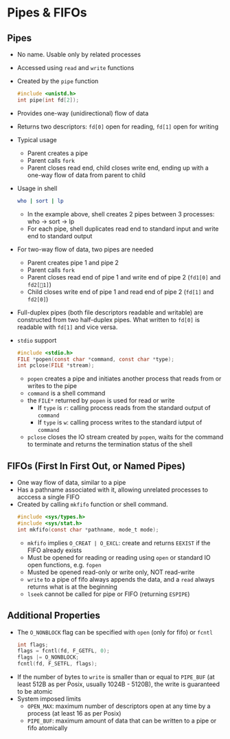 # Pipes & FIFOs

## Pipes

* No name. Usable only by related processes
* Accessed using `read` and `write` functions
* Created by the `pipe` function
    ```c
    #include <unistd.h>
    int pipe(int fd[2]);
    ```
* Provides one-way (unidirectional) flow of data
* Returns two descriptors: `fd[0]` open for reading, `fd[1]` open for writing 
* Typical usage
    - Parent creates a pipe
    - Parent calls `fork`
    - Parent closes read end, child closes write end, ending up with a one-way flow of data from parent to child
* Usage in shell

    ```bash
    who | sort | lp
    ```
    
    - In the example above, shell creates 2 pipes between 3 processes: who -> sort -> lp
    - For each pipe, shell duplicates read end to standard input and write end to standard output
* For two-way flow of data, two pipes are needed
    - Parent creates pipe 1 and pipe 2
    - Parent calls `fork`
    - Parent closes read end of pipe 1 and write end of pipe 2 (`fd1[0]` and `fd2[1]`)
    - Child closes write end of pipe 1 and read end of pipe 2 (`fd[1]` and `fd2[0]`)
* Full-duplex pipes (both file descriptors readable and writable) are constructed from two half-duplex pipes. What written to `fd[0]` is readable with `fd[1]` and vice versa.
* `stdio` support

    ```c
    #include <stdio.h>
    FILE *popen(const char *command, const char *type);
    int pclose(FILE *stream);
    ```
    
    - `popen` creates a pipe and initiates another process that reads from or writes to the pipe
    - `command` is a shell command
    - the `FILE*` returned by `popen` is used for read or write
        + If `type` is `r`: calling process reads from the standard output of `command`
        + If `type` is `w`: calling process writes to the standard iutput of `command`
    - `pclose` closes the IO stream created by `popen`, waits for the command 
    to terminate and returns the termination status of the shell

## FIFOs (First In First Out, or Named Pipes)

* One way flow of data, similar to a pipe
* Has a pathname associated with it, allowing unrelated processes to acccess a single FIFO
* Created by calling `mkfifo` function or shell command.
    ```c
    #include <sys/types.h>
    #include <sys/stat.h>
    int mkfifo(const char *pathname, mode_t mode);
    ```
    - `mkfifo` implies `O_CREAT | O_EXCL`: create and returns `EEXIST` if the FIFO already exists
    - Must be opened for reading or reading using `open` or standard IO open functions, e.g. `fopen`
    - Musted be opened read-only or write only, NOT read-write
    - `write` to a pipe of fifo always appends the data, and a `read` always returns what is at the beginning
    - `lseek` cannot be called for pipe or FIFO (returning `ESPIPE`)

## Additional Properties

* The `O_NONBLOCK` flag can be specified with `open` (only for fifo) or `fcntl`
    ```c
    int flags;
    flags = fcntl(fd, F_GETFL, 0);
    flags |= O_NONBLOCK;
    fcntl(fd, F_SETFL, flags);
    ```
* If the number of bytes to `write` is smaller than or equal to `PIPE_BUF` (at least 512B as per Posix, usually 1024B - 5120B), the write is guaranteed to be atomic
* System imposed limits
    - `OPEN_MAX`: maximum number of descriptors open at any time by a process (at least 16 as per Posix)
    - `PIPE_BUF`: maximum amount of data that can be written to a pipe or fifo atomically

